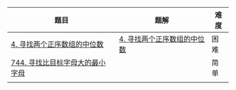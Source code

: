 | 题目                                                         | 题解                                                         | 难度 |
| ------------------------------------------------------------ | ------------------------------------------------------------ | ---- |
| [4. 寻找两个正序数组的中位数](https://leetcode-cn.com/problems/median-of-two-sorted-arrays/) | [4. 寻找两个正序数组的中位数](https://github.com/ZonzeeLi/LeetCode/blob/master/index/1-10/4.%20%E5%AF%BB%E6%89%BE%E4%B8%A4%E4%B8%AA%E6%AD%A3%E5%BA%8F%E6%95%B0%E7%BB%84%E7%9A%84%E4%B8%AD%E4%BD%8D%E6%95%B0.md) | 困难 |
| [744. 寻找比目标字母大的最小字母](https://leetcode-cn.com/problems/find-smallest-letter-greater-than-target/) |                                                              | 简单 |
|                                                              |                                                              |      |

